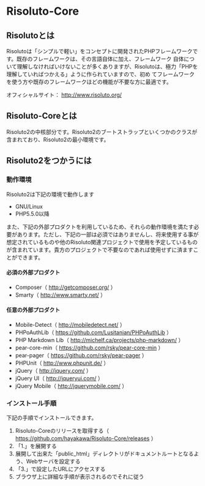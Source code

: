 # Risoluto-Core

## Risolutoとは

Risolutoは「シンプルで軽い」をコンセプトに開発されたPHPフレームワークです。既存のフレームワークは、その言語自体に加え、フレームワーク 自体について理解しなければいけないことが多くありますが、Risolutoは、極力「PHPを理解していればつかえる」ように作られていますので、初め てフレームワークを使う方や既存のフレームワークほどの機能が不要な方に最適です。

オフィシャルサイト： http://www.risoluto.org/

## Risoluto-Coreとは

Risoluto2の中核部分です。Risoluto2のブートストラップといくつかのクラスが含まれており、Risoluto2の最小環境です。

## Risoluto2をつかうには

### 動作環境

Risoluto2は下記の環境で動作します

* GNU/Linux
* PHP5.5.0以降

また、下記の外部プロダクトを利用しているため、それらの動作環境を満たす必要があります。ただし、下記の一部は必須ではありませんし、将来使用する事が想定されているものや他のRisoluto関連プロジェクトで使用を予定しているものが含まれています。貴方のプロジェクトで不要なのであれば使用せずに済ますことができます。

#### 必須の外部プロダクト

* Composer（ http://getcomposer.org/ ）
* Smarty（ http://www.smarty.net/ ）

#### 任意の外部プロダクト

* Mobile-Detect（ http://mobiledetect.net/ ）
* PHPoAuthLib（ https://github.com/Lusitanian/PHPoAuthLib ）
* PHP Markdown Lib（ http://michelf.ca/projects/php-markdown/ ）
* pear-core-min（ https://github.com/rsky/pear-core-min ）
* pear-pager（ https://github.com/rsky/pear-pager ）
* PHPUnit（ http://www.phpunit.de/ ）
* jQuery（ http://jquery.com/ ）
* jQuery UI（ http://jqueryui.com/ ）
* jQuery Mobile（ http://jquerymobile.com/ ）

### インストール手順

下記の手順でインストールできます。

1. Risoluto-Coreのリリースを取得する（ https://github.com/hayakawa/Risoluto-Core/releases ）
2. 「1.」を展開する
3. 展開して出来た「public_html」ディレクトリがドキュメントルートとなるよう、Webサーバを設定する
4. 「3.」で設定したURLにアクセスする
5. ブラウザ上に詳細な手順が表示されるのでそれに従う
